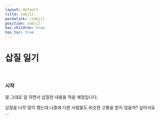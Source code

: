 ```yaml
---
layout: default
title: sabjil
permalink: /sabjil
position: sabjil
has_children: true
has_toc: true
---
```


# 삽질 일기
<br />

### 시작

말 그대로 일 하면서 삽질한 내용을 적을 예정입니다.

삽질을 너무 많이 했는데 나중에 다른 사람들도 비슷한 고통을 받지 않을까? 싶어서요 ...

<br/>
